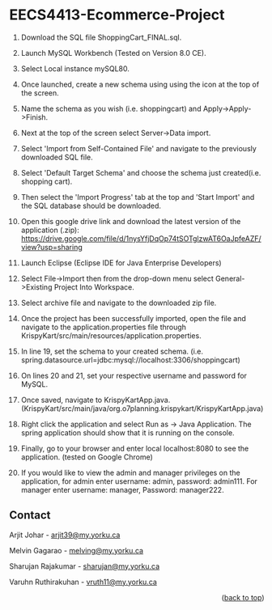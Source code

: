 # EECS4413-Ecommerce-Project
<div id="top"></div>

<!-- How to Run -->
1. Download the SQL file ShoppingCart_FINAL.sql.
2. Launch MySQL Workbench (Tested on Version 8.0 CE).
3. Select Local instance mySQL80.
4. Once launched, create a new schema using using the icon at the top of the screen.
5. Name the schema as you wish (i.e. shoppingcart) and Apply->Apply->Finish.
6. Next at the top of the screen select Server->Data import.
7. Select 'Import from Self-Contained File' and navigate to the previously downloaded SQL file.
8. Select 'Default Target Schema' and choose the schema just created(i.e. shopping cart).
9. Then select the 'Import Progress' tab at the top and 'Start Import' and the SQL database should be downloaded.

10. Open this google drive link and download the latest version of the application (.zip): https://drive.google.com/file/d/1nysYfjDqOp74tSOTglzwAT6OaJpfeAZF/view?usp=sharing
11. Launch Eclipse (Eclipse IDE for Java Enterprise Developers)
12. Select File->Import then from the drop-down menu select General->Existing Project Into Workspace.
13. Select archive file and navigate to the downloaded zip file.
14. Once the project has been successfully imported, open the file and navigate to the application.properties file through KrispyKart/src/main/resources/application.properties.
15. In line 19, set the schema to your created schema. (i.e. spring.datasource.url=jdbc:mysql://localhost:3306/shoppingcart)
16. On lines 20 and 21, set your respective username and password for MySQL.
17. Once saved, navigate to KrispyKartApp.java. (KrispyKart/src/main/java/org.o7planning.krispykart/KrispyKartApp.java)
18. Right click the application and select Run as -> Java Application. The spring application should show that it is running on the console.
19. Finally, go to your browser and enter local localhost:8080 to see the application. (tested on Google Chrome)
20. If you would like to view the admin and manager privileges on the application, for admin enter username: admin, password: admin111. For manager enter username: manager, Password: manager222.

<!-- CONTACT -->
## Contact

Arjit Johar - arjit39@my.yorku.ca

Melvin Gagarao - melving@my.yorku.ca

Sharujan Rajakumar - sharujan@my.yorku.ca

Varuhn Ruthirakuhan - vruth11@my.yorku.ca

<p align="right">(<a href="#top">back to top</a>)</p>

